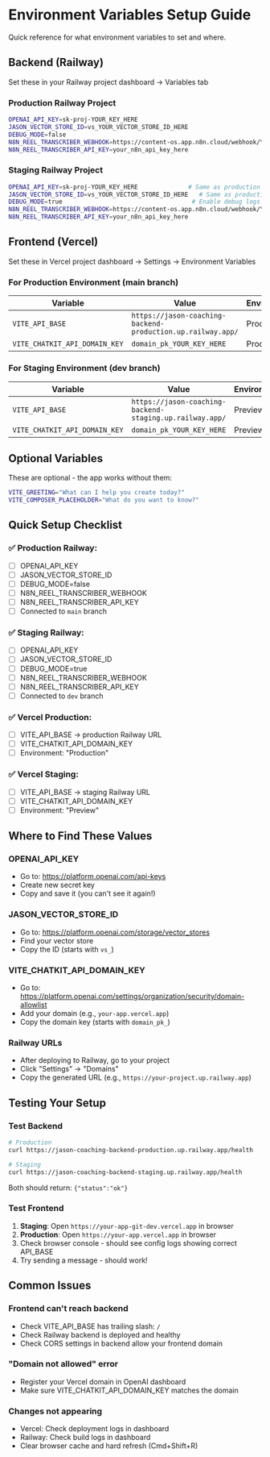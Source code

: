 # Environment Variables Setup Guide

Quick reference for what environment variables to set and where.

## Backend (Railway)

Set these in your Railway project dashboard → Variables tab

### Production Railway Project

```bash
OPENAI_API_KEY=sk-proj-YOUR_KEY_HERE
JASON_VECTOR_STORE_ID=vs_YOUR_VECTOR_STORE_ID_HERE
DEBUG_MODE=false
N8N_REEL_TRANSCRIBER_WEBHOOK=https://content-os.app.n8n.cloud/webhook/YOUR_WEBHOOK_ID
N8N_REEL_TRANSCRIBER_API_KEY=your_n8n_api_key_here
```

### Staging Railway Project

```bash
OPENAI_API_KEY=sk-proj-YOUR_KEY_HERE              # Same as production
JASON_VECTOR_STORE_ID=vs_YOUR_VECTOR_STORE_ID_HERE   # Same as production
DEBUG_MODE=true                                    # Enable debug logs
N8N_REEL_TRANSCRIBER_WEBHOOK=https://content-os.app.n8n.cloud/webhook/YOUR_WEBHOOK_ID
N8N_REEL_TRANSCRIBER_API_KEY=your_n8n_api_key_here
```

## Frontend (Vercel)

Set these in Vercel project dashboard → Settings → Environment Variables

### For Production Environment (main branch)

| Variable | Value | Environment |
|----------|-------|-------------|
| `VITE_API_BASE` | `https://jason-coaching-backend-production.up.railway.app/` | Production |
| `VITE_CHATKIT_API_DOMAIN_KEY` | `domain_pk_YOUR_KEY_HERE` | Production |

### For Staging Environment (dev branch)

| Variable | Value | Environment |
|----------|-------|-------------|
| `VITE_API_BASE` | `https://jason-coaching-backend-staging.up.railway.app/` | Preview |
| `VITE_CHATKIT_API_DOMAIN_KEY` | `domain_pk_YOUR_KEY_HERE` | Preview |

## Optional Variables

These are optional - the app works without them:

```bash
VITE_GREETING="What can I help you create today?"
VITE_COMPOSER_PLACEHOLDER="What do you want to know?"
```

## Quick Setup Checklist

### ✅ Production Railway:
- [ ] OPENAI_API_KEY
- [ ] JASON_VECTOR_STORE_ID
- [ ] DEBUG_MODE=false
- [ ] N8N_REEL_TRANSCRIBER_WEBHOOK
- [ ] N8N_REEL_TRANSCRIBER_API_KEY
- [ ] Connected to `main` branch

### ✅ Staging Railway:
- [ ] OPENAI_API_KEY
- [ ] JASON_VECTOR_STORE_ID
- [ ] DEBUG_MODE=true
- [ ] N8N_REEL_TRANSCRIBER_WEBHOOK
- [ ] N8N_REEL_TRANSCRIBER_API_KEY
- [ ] Connected to `dev` branch

### ✅ Vercel Production:
- [ ] VITE_API_BASE → production Railway URL
- [ ] VITE_CHATKIT_API_DOMAIN_KEY
- [ ] Environment: "Production"

### ✅ Vercel Staging:
- [ ] VITE_API_BASE → staging Railway URL
- [ ] VITE_CHATKIT_API_DOMAIN_KEY
- [ ] Environment: "Preview"

## Where to Find These Values

### OPENAI_API_KEY
- Go to: https://platform.openai.com/api-keys
- Create new secret key
- Copy and save it (you can't see it again!)

### JASON_VECTOR_STORE_ID
- Go to: https://platform.openai.com/storage/vector_stores
- Find your vector store
- Copy the ID (starts with `vs_`)

### VITE_CHATKIT_API_DOMAIN_KEY
- Go to: https://platform.openai.com/settings/organization/security/domain-allowlist
- Add your domain (e.g., `your-app.vercel.app`)
- Copy the domain key (starts with `domain_pk_`)

### Railway URLs
- After deploying to Railway, go to your project
- Click "Settings" → "Domains"
- Copy the generated URL (e.g., `https://your-project.up.railway.app`)

## Testing Your Setup

### Test Backend
```bash
# Production
curl https://jason-coaching-backend-production.up.railway.app/health

# Staging
curl https://jason-coaching-backend-staging.up.railway.app/health
```

Both should return: `{"status":"ok"}`

### Test Frontend
1. **Staging**: Open `https://your-app-git-dev.vercel.app` in browser
2. **Production**: Open `https://your-app.vercel.app` in browser
3. Check browser console - should see config logs showing correct API_BASE
4. Try sending a message - should work!

## Common Issues

### Frontend can't reach backend
- Check VITE_API_BASE has trailing slash: `/`
- Check Railway backend is deployed and healthy
- Check CORS settings in backend allow your frontend domain

### "Domain not allowed" error
- Register your Vercel domain in OpenAI dashboard
- Make sure VITE_CHATKIT_API_DOMAIN_KEY matches the domain

### Changes not appearing
- Vercel: Check deployment logs in dashboard
- Railway: Check build logs in dashboard
- Clear browser cache and hard refresh (Cmd+Shift+R)

